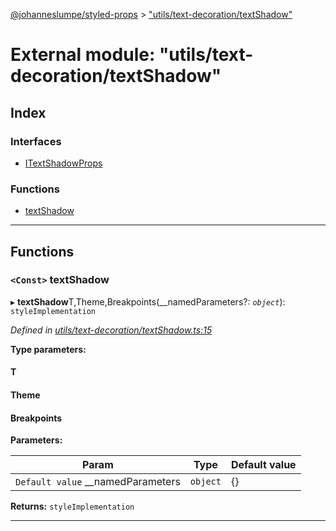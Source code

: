 [@johanneslumpe/styled-props](../README.md) > ["utils/text-decoration/textShadow"](../modules/_utils_text_decoration_textshadow_.md)

# External module: "utils/text-decoration/textShadow"

## Index

### Interfaces

* [ITextShadowProps](../interfaces/_utils_text_decoration_textshadow_.itextshadowprops.md)

### Functions

* [textShadow](_utils_text_decoration_textshadow_.md#textshadow)

---

## Functions

<a id="textshadow"></a>

### `<Const>` textShadow

▸ **textShadow**T,Theme,Breakpoints(__namedParameters?: *`object`*): `styleImplementation`

*Defined in [utils/text-decoration/textShadow.ts:15](https://github.com/johanneslumpe/styled-props/blob/3abf398/src/utils/text-decoration/textShadow.ts#L15)*

**Type parameters:**

#### T 
#### Theme 
#### Breakpoints 
**Parameters:**

| Param | Type | Default value |
| ------ | ------ | ------ |
| `Default value` __namedParameters | `object` |  {} |

**Returns:** `styleImplementation`

___

